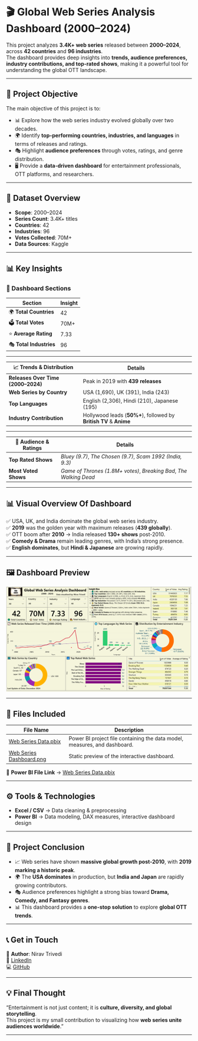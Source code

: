 # 🎬 Global Web Series Analysis Dashboard (2000–2024)
This project analyzes **3.4K+ web series** released between **2000–2024**, across **42 countries** and **96 industries**.  
The dashboard provides deep insights into **trends, audience preferences, industry contributions, and top-rated shows**, making it a powerful tool for understanding the global OTT landscape.  

---

## 🎯 Project Objective  
The main objective of this project is to:  
- 📊 Explore how the web series industry evolved globally over two decades.  
- 🌍 Identify **top-performing countries, industries, and languages** in terms of releases and ratings.  
- 🎭 Highlight **audience preferences** through votes, ratings, and genre distribution.  
- 🖥️ Provide a **data-driven dashboard** for entertainment professionals, OTT platforms, and researchers.  

---

## 📂 Dataset Overview  
- **Scope**: 2000–2024  
- **Series Count**: 3.4K+ titles  
- **Countries**: 42  
- **Industries**: 96  
- **Votes Collected**: 70M+  
- **Data Sources**: Kaggle   

---

## 📊 Key Insights 

### 📌 Dashboard Sections  
 

| Section | Insight |
|---------|---------|
| 🌍 **Total Countries** | 42 |
| 🗳️ **Total Votes** | 70M+ |
| ⭐ **Average Rating** | 7.33 |
| 🎭 **Total Industries** | 96 |

---

| 📈 Trends & Distribution | Details |
|---------------------------|---------|
| **Releases Over Time (2000–2024)** | Peak in 2019 with **439 releases** |
| **Web Series by Country** | USA (1,690), UK (391), India (243) |
| **Top Languages** | English (2,306), Hindi (210), Japanese (195) |
| **Industry Contribution** | Hollywood leads (**50%+**), followed by **British TV** & **Anime** |

---

| 👥 Audience & Ratings | Details |
|------------------------|---------|
| **Top Rated Shows** | *Bluey (9.7)*, *The Chosen (9.7)*, *Scam 1992 (India, 9.3)* |
| **Most Voted Shows** | *Game of Thrones (1.8M+ votes)*, *Breaking Bad*, *The Walking Dead* |

---

## 📊 Visual Overview Of Dashboard
✅ USA, UK, and India dominate the global web series industry.  
✅ **2019** was the golden year with maximum releases (**439 globally**).  
✅ OTT boom after **2010** → India released **130+ shows** post-2010.  
✅ **Comedy & Drama** remain leading genres, with India’s strong presence.  
✅ **English dominates**, but **Hindi & Japanese** are growing rapidly.  

---

## 🖼️ Dashboard Preview  

![Dashboard Preview](https://github.com/niravtrivedi23/global-web-series-analysis/blob/main/Web%20Series%20Dashboard%20.png)

---

## 📂 Files Included  

| File Name | Description |
|-----------|-------------|
| [Web Series Data.pbix](https://github.com/niravtrivedi23/global-web-series-analysis/raw/main/Web%20Series%20Data.pbix) | Power BI project file containing the data model, measures, and dashboard. |
| [Web Series Dashboard.png](https://raw.githubusercontent.com/niravtrivedi23/global-web-series-analysis/main/Web%20Series%20Dashboard.png) | Static preview of the interactive dashboard. |

📌 **Power BI File Link** → [Web Series Data.pbix](https://github.com/niravtrivedi23/global-web-series-analysis/blob/main/Web%20Series%20Data.pbix)  

---

## ⚙️ Tools & Technologies  
- **Excel / CSV** → Data cleaning & preprocessing  
- **Power BI** → Data modeling, DAX measures, interactive dashboard design  

---

## 📌 Project Conclusion  
- 📈 Web series have shown **massive global growth post-2010**, with **2019 marking a historic peak**.  
- 🌍 The **USA dominates** in production, but **India and Japan** are rapidly growing contributors.  
- 🎭 Audience preferences highlight a strong bias toward **Drama, Comedy, and Fantasy genres**.  
- 📊 This dashboard provides a **one-stop solution** to explore **global OTT trends**.  

---

## 📞 Get in Touch  
👤 **Author**: Nirav Trivedi  
💼 [LinkedIn](https://www.linkedin.com/)  
💻 [GitHub](https://github.com/niravtrivedi23)  

---

## 💡 Final Thought  
“Entertainment is not just content; it is **culture, diversity, and global storytelling**.  
This project is my small contribution to visualizing how **web series unite audiences worldwide**.”  

---
